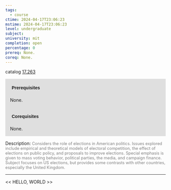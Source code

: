 ```yaml
---
tags:
  - course
ctime: 2024-04-17T23:06:23
mstime: 2024-04-17T23:06:23
level: undergraduate
subject: 
university: mit
completion: open
percentage: 0
prereq: None.
coreq: None.
---
```


catalog [17.263](http://student.mit.edu/catalog/m17a.html#17.263)

<span style="display: block; padding: 15px; background-color: rgb(100, 100, 100, 0.2);"><font id="m_prereq1561_0" style="display: block; font-family: Arial, sans-serif; font-weight: bold; padding: 5px">Prerequisites</font><br><span id="prereq1561_0">None.</span></span>
<span style="display: block; padding: 15px; background-color: rgb(100, 100, 100, 0.2);"><font id="m_coreq1561_0" style="display: block; font-family: Arial, sans-serif; font-weight: bold; padding: 5px">Corequisites</font><br><span id="coreq1561_0">None.</span></span>

<font style="">Description:</font>
<font style="color: grey; font-size: 0.8rem;">Considers the role of elections in American politics. Issues explored include empirical and theoretical models of electoral competition, the effect of elections on public policy, and proposals to improve elections. Special emphasis is given to mass voting behavior, political parties, the media, and campaign finance. Subject focuses on US elections, but provides some contrasts with other countries, especially the United Kingdom.</font>



---

<< HELLO, WORLD >>

